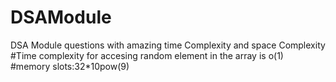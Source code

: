 # DSAModule
DSA Module questions with amazing time Complexity and space Complexity
#Time complexity for accesing random element in the array is o(1)
#memory slots:32*10pow(9)
